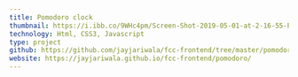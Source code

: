 ```yaml
---
title: Pomodoro clock
thumbnail: https://i.ibb.co/9WHc4pm/Screen-Shot-2019-05-01-at-2-16-55-PM.png
technology: Html, CSS3, Javascript
type: project
github: https://github.com/jayjariwala/fcc-frontend/tree/master/pomodoro
website: https://jayjariwala.github.io/fcc-frontend/pomodoro/
---
```

